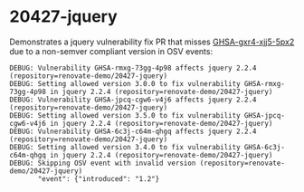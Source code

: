 # 20427-jquery

Demonstrates a jquery vulnerability fix PR that misses [GHSA-gxr4-xjj5-5px2](https://osv.dev/vulnerability/GHSA-gxr4-xjj5-5px2) due to a non-semver compliant version in OSV events:
```
DEBUG: Vulnerability GHSA-rmxg-73gg-4p98 affects jquery 2.2.4 (repository=renovate-demo/20427-jquery)
DEBUG: Setting allowed version 3.0.0 to fix vulnerability GHSA-rmxg-73gg-4p98 in jquery 2.2.4 (repository=renovate-demo/20427-jquery)
DEBUG: Vulnerability GHSA-jpcq-cgw6-v4j6 affects jquery 2.2.4 (repository=renovate-demo/20427-jquery)
DEBUG: Setting allowed version 3.5.0 to fix vulnerability GHSA-jpcq-cgw6-v4j6 in jquery 2.2.4 (repository=renovate-demo/20427-jquery)
DEBUG: Vulnerability GHSA-6c3j-c64m-qhgq affects jquery 2.2.4 (repository=renovate-demo/20427-jquery)
DEBUG: Setting allowed version 3.4.0 to fix vulnerability GHSA-6c3j-c64m-qhgq in jquery 2.2.4 (repository=renovate-demo/20427-jquery)
DEBUG: Skipping OSV event with invalid version (repository=renovate-demo/20427-jquery)
       "event": {"introduced": "1.2"}
```
